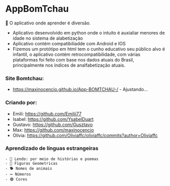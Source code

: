 # AppBomTchau
🧠 O aplicativo onde aprender é diversão. 

   - Aplicativo desenvolvido em python onde o intuito é auxialiar menores de idade no sistema de alabetização
   - Aplicativo contém compatibiliadde com Android e IOS
   - Fizemos um protótipo em html tem o cunho educativo seu público alvo é infantil, o aplicativo contém retrocompatibilidade, com várias plataformas
     foi feito com base nos dados atuais do Brasil, principalmente nos índices de analfabetização atuais.



###  Site Bomtchau: 
   - https://maxinocencio.github.io/App-BOMTCHAU-/ - Ajustando...

### Criando por: 
   - Emili: https://github.com/Emilii77
   - Isabel: https://github.com/YsabelDuart
   - Gustavo: https://github.com/Gusztavo
   - Max: https://github.com/maxinocencio
   - Olívia: https://github.com/Oliviaffc/oliviaffc/commits?author=Oliviaffc



  ### Aprendizado de línguas estrangeiras 
    - 📖 Lendo: por meio de histórias e poemas 
    - 🔺 Figuras Geometricas 
    - 🐕 Nomes de animais
    - ➖ Números 
    - 🟣 Cores 



